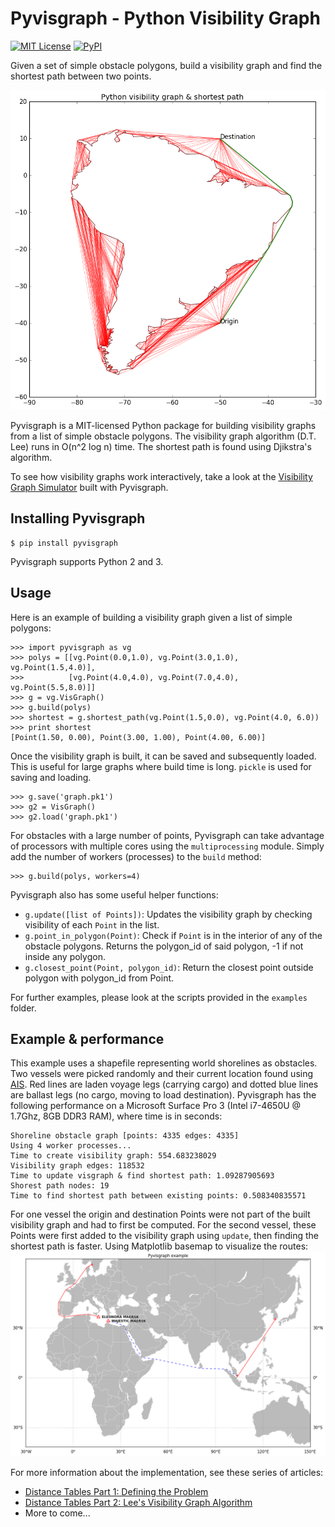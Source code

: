 # Pyvisgraph - Python Visibility Graph

[![MIT License](https://img.shields.io/github/license/taipanrex/pyvisgraph.svg?style=flat)](/LICENSE.txt)
[![PyPI](https://img.shields.io/pypi/v/pyvisgraph.svg?style=flat)](https://pypi.python.org/pypi/pyvisgraph)

Given a set of simple obstacle polygons, build a visibility graph and find
the shortest path between two points.

![Figure 1](docs/images/graph.png)

Pyvisgraph is a MIT-licensed Python package for building visibility graphs from
a list of simple obstacle polygons. The visibility graph algorithm (D.T. Lee)
runs in O(n^2 log n) time. The shortest path is found using Djikstra's
algorithm.

To see how visibility graphs work interactively, take a look at the
[Visibility Graph Simulator](https://github.com/TaipanRex/visgraph_simulator)
built with Pyvisgraph.

## Installing Pyvisgraph
```
$ pip install pyvisgraph
```
Pyvisgraph supports Python 2 and 3.

## Usage
Here is an example of building a visibility graph given a list of
simple polygons:
```
>>> import pyvisgraph as vg
>>> polys = [[vg.Point(0.0,1.0), vg.Point(3.0,1.0), vg.Point(1.5,4.0)],
>>>          [vg.Point(4.0,4.0), vg.Point(7.0,4.0), vg.Point(5.5,8.0)]]
>>> g = vg.VisGraph()
>>> g.build(polys)
>>> shortest = g.shortest_path(vg.Point(1.5,0.0), vg.Point(4.0, 6.0))
>>> print shortest
[Point(1.50, 0.00), Point(3.00, 1.00), Point(4.00, 6.00)]
```
Once the visibility graph is built, it can be saved and subsequently loaded.
This is useful for large graphs where build time is long. `pickle` is used
for saving and loading.
```
>>> g.save('graph.pk1')
>>> g2 = VisGraph()
>>> g2.load('graph.pk1')
```
For obstacles with a large number of points, Pyvisgraph can take advantage of
processors with multiple cores using the `multiprocessing` module. Simply
add the number of workers (processes) to the `build` method:
```
>>> g.build(polys, workers=4)
```
Pyvisgraph also has some useful helper functions:
* `g.update([list of Points])`: Updates the visibility graph
  by checking visibility of each `Point` in the list.
* `g.point_in_polygon(Point)`: Check if `Point` is in the interior of any of
  the obstacle polygons. Returns the polygon_id of said polygon, -1 if not
  inside any polygon.
* `g.closest_point(Point, polygon_id)`: Return the closest point outside
  polygon with polygon_id from Point.

For further examples, please look at the scripts provided in the `examples`
folder.

## Example & performance
This example uses a shapefile representing world shorelines as obstacles.
Two vessels were picked randomly and their current location found
using [AIS](https://en.wikipedia.org/wiki/Automatic_identification_system). Red
lines are laden voyage legs (carrying cargo) and dotted blue lines are ballast
legs (no cargo, moving to load destination). Pyvisgraph has the following
performance on a Microsoft Surface Pro 3 (Intel i7-4650U @ 1.7Ghz, 8GB DDR3
RAM), where time is in seconds:
```
Shoreline obstacle graph [points: 4335 edges: 4335]
Using 4 worker processes...
Time to create visibility graph: 554.683238029
Visibility graph edges: 118532
Time to update visgraph & find shortest path: 1.09287905693
Shorest path nodes: 19
Time to find shortest path between existing points: 0.508340835571
```
For one vessel the origin and destination Points were not part of the built
visibility graph and had to first be computed. For the second vessel, these
Points were first added to the visibility graph using `update`, then finding
the shortest path is faster. Using Matplotlib basemap to visualize the routes:
![Figure 2](docs/images/example.png)

For more information about the implementation, see these series of articles:
* [Distance Tables Part 1: Defining the Problem](https://taipanrex.github.io/2016/09/17/Distance-Tables-Part-1-Defining-the-Problem.html)
* [Distance Tables Part 2: Lee's Visibility Graph Algorithm](https://taipanrex.github.io/2016/10/19/Distance-Tables-Part-2-Lees-Visibility-Graph-Algorithm.html)
* More to come...
